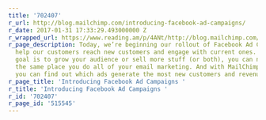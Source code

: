 ```yaml
---
title: '702407'
r_url: http://blog.mailchimp.com/introducing-facebook-ad-campaigns/
r_date: 2017-01-31 17:33:29.493000000 Z
r_wrapped_url: https://www.reading.am/p/4ANt/http://blog.mailchimp.com/introducing-facebook-ad-campaigns/
r_page_description: Today, we’re beginning our rollout of Facebook Ad Campaigns to
  help our customers reach new customers and engage with current ones. Whether your
  goal is to grow your audience or sell more stuff (or both), you can now do it in
  the same place you do all of your email marketing. And with MailChimp’s reporting,
  you can find out which ads generate the most new customers and revenue.
r_page_title: 'Introducing Facebook Ad Campaigns '
r_title: 'Introducing Facebook Ad Campaigns '
r_id: '702407'
r_page_id: '515545'
---
```


